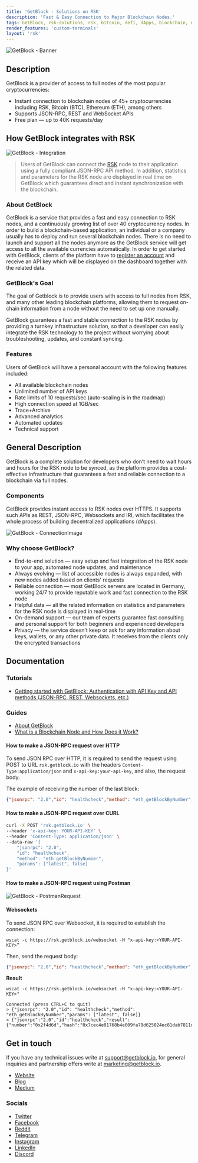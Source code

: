 ```yaml
---
title: 'GetBlock - Solutions on RSK'
description: 'Fast & Easy Connection to Major Blockchain Nodes.'
tags: GetBlock, rsk-solutions, rsk, bitcoin, defi, dApps, blockchain, node
render_features: 'custom-terminals'
layout: 'rsk'
---
```


![GetBlock - Banner](/assets/img/solutions/getblock/logo.svg)

## Description

GetBlock is a provider of access to full nodes of the most popular cryptocurrencies:
- Instant connection to blockchain nodes of 45+ cryptocurrencies including  RSK, Bitcoin (BTC), Ethereum (ETH), among others
- Supports JSON-RPC, REST and WebSocket APIs
- Free plan — up to 40K requests/day

## How GetBlock integrates with RSK

![GetBlock - Integration](/assets/img/solutions/getblock/nodes.png)

> Users of GetBlock can connect the [RSK](https://getblock.io/nodes/rsk) node to their application using a fully compliant JSON-RPC API method. In addition, statistics and parameters for the RSK node are displayed in real time on GetBlock which guarantees direct and instant synchronization with the blockchain.

### About GetBlock

GetBlock is a service that provides a fast and easy connection to RSK nodes, and a continuously growing list of over 40 cryptocurrency nodes.
In order to build a blockchain-based application, an individual or a company usually has to deploy and run several blockchain nodes. There is no need to launch and support all the nodes anymore as the GetBlock service will get access to all the available currencies automatically.
In order to get started with GetBlock, clients of the platform have to [register an account](https://account.getblock.io) and receive an API key which will be displayed on the dashboard together with the related data.

### GetBlock's Goal

The goal of Getblock is to provide users with access to full nodes from RSK, and many other leading blockchain platforms, allowing them to request on-chain information from a node without the need to set up one manually.

GetBlock guarantees a fast and stable connection to the RSK nodes by providing a turnkey infrastructure solution, so that a developer can easily integrate the RSK technology to the project without worrying about troubleshooting, updates, and constant syncing.

### Features

Users of GetBlock will have a personal account with the following features included:

- All available blockchain nodes 
- Unlimited number of API keys
- Rate limits of 10 requests/sec (auto-scaling is in the roadmap)
- High connection speed at 1GB/sec
- Trace+Archive
- Advanced analytics
- Automated updates
- Technical support

## General Description

GetBlock is a complete solution for developers who don’t need to wait hours and hours for the RSK node to be synced, as the platform provides a cost-effective infrastructure that guarantees a fast and reliable connection to a blockchain via full nodes.

### Components

GetBlock provides instant access to RSK nodes over HTTPS. It supports such APIs as REST, JSON-RPC, Websockets and IRI, which facilitates the whole process of building decentralized applications (dApps).

![GetBlock - ConnectionImage](/assets/img/solutions/getblock/components.png)


### Why choose GetBlock?

- End-to-end solution — easy setup and fast integration of the RSK node to your app, automated node updates, and maintenance
- Always evolving —  list of accessible nodes is always expanded, with new nodes added based on clients' requests
- Reliable connection  — most GetBlock servers are located in Germany, working 24/7 to provide reputable work and fast connection to the RSK node
- Helpful data — all the related information on statistics and parameters for the RSK node is displayed in real-time
- On-demand support — our team of experts guarantee fast consulting and personal support for both beginners and experienced developers
- Privacy — the service doesn’t keep or ask for any information about keys, wallets, or any other private data. It receives from the clients only the encrypted transactions

## Documentation

### Tutorials

- [Getting started with GetBlock: Authentication with API Key and API methods (JSON-RPC, REST, Websockets, etc.)](https://getblock.io/docs)

### Guides

- [About GetBlock](https://getblock.io/about)
- [What is a Blockchain Node and How Does it Work?](https://getblock.io/blog/what-is-a-blockchain-node-and-how-does-it-work)

#### How to make a JSON-RPC request over HTTP

To send JSON RPC over HTTP, it is required to send the request using POST to URL `rsk.getblock.io` with the headers `Content-Type:application/json` and `x-api-key:your-api-key`, and also, the request body. 

The example of receiving the number of the last block:

```json
{"jsonrpc": "2.0","id": "healthcheck","method": "eth_getBlockByNumber","params": ["latest", false]}
```

#### How to make a JSON-RPC request over CURL

```bash
curl -X POST 'rsk.getblock.io' \                         
--header 'x-api-key: YOUR-API-KEY' \
--header 'Content-Type: application/json' \
--data-raw '{
    "jsonrpc": "2.0",
    "id": "healthcheck",
    "method": "eth_getBlockByNumber",
    "params": ["latest", false]
}'
```

#### How to make a JSON-RPC request using Postman

![GetBlock - PostmanRequest](/assets/img/solutions/getblock/postman.png)

#### Websockets

To send JSON RPC over Websocket, it is required to establish the connection:

```
wscat -c https://rsk.getblock.io/websocket -H "x-api-key:<YOUR-API-KEY>”
```

Then, send the request body:

```json
{"jsonrpc": "2.0","id": "healthcheck","method": "eth_getBlockByNumber","params": ["latest", false]}
```

**Result**

```
wscat -c https://rsk.getblock.io/websocket -H "x-api-key:<YOUR-API-KEY>"

Connected (press CTRL+C to quit)
> {"jsonrpc": "2.0","id": "healthcheck","method": "eth_getBlockByNumber","params": ["latest", false]}
< {"jsonrpc":"2.0","id":"healthcheck","result":{"number":"0x2f4d6d","hash":"0x7cec4e01768b4e009fa78d625024ec81dab7811dc2e497f6d831fb051f41c236","parentHash":"0xf0af3726672c218c33e81de33e5f69bb008555931bd63056d24bde6a2cbfca87"..........
```

## Get in touch


If you have any technical issues write at [support@getblock.io](mailto:support@getblock.io), for general inquiries and partnership offers write at [marketing@getblock.io](mailto:marketing@getblock.io).

- [Website](https://getblock.io)
- [Blog](https://getblock.io/blog)
- [Medium](https://getblock.medium.com/)

### Socials

- [Twitter](http://twitter.com/getblockio)
- [Facebook](http://facebook.com/getblockio)
- [Reddit](http://reddit.com/r/getblockio/)
- [Telegram](http://t.me/getblockio_eng) 
- [Instagram](http://instagram.com/getblock.io)
- [LinkedIn](http://linkedin.com/company/getblock)
- [Discord](https://discord.gg/9GdSbf6) 